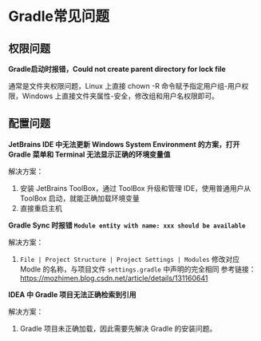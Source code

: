 # Gradle常见问题


## 权限问题


**Gradle启动时报错，Could not create parent directory for lock file**

通常是文件夹权限问题，Linux 上直接 chown -R 命令赋予指定用户组-用户权限，Windows 上直接文件夹属性-安全，修改组和用户名权限即可。


## 配置问题

**JetBrains IDE 中无法更新 Windows System Environment 的方案，打开 Gradle 菜单和 Terminal 无法显示正确的环境变量值**

解决方案：
1. 安装 JetBrains ToolBox，通过 ToolBox 升级和管理 IDE，使用普通用户从 ToolBox 启动，就能正确加载环境变量
2. 直接重启主机


**Gradle Sync 时报错 `Module entity with name: xxx should be available`**

解决方案：
1. `File | Project Structure | Project Settings | Modules` 修改对应 Modle 的名称，与项目文件 `settings.gradle` 中声明的完全相同
参考链接：
https://mozhimen.blog.csdn.net/article/details/131160641


**IDEA 中 Gradle 项目无法正确检索到引用**

解决方案：
1. Gradle 项目未正确加载，因此需要先解决 Gradle 的安装问题。